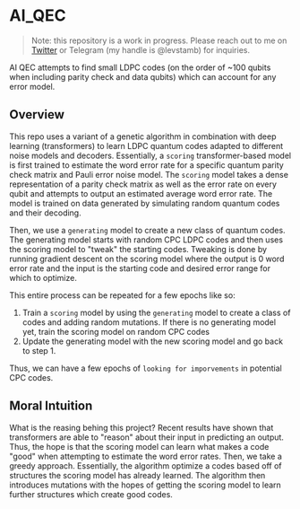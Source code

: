 # AI_QEC

> Note: this repository is a work in progress. Please reach out to me on [Twitter](https://twitter.com/StamblerLev) or Telegram (my handle is @levstamb) for inquiries.

AI QEC attempts to find small LDPC codes (on the order of ~100 qubits when including parity check and data qubits) which can account for any error model.

## Overview
This repo uses a variant of a genetic algorithm in combination with deep learning (transformers) to learn LDPC quantum codes adapted to different noise models and decoders.
Essentially, a `scoring` transformer-based model is first trained to estimate the word error rate for a specific quantum parity check matrix and Pauli error noise model.
The `scoring` model takes a dense representation of a parity check matrix as well as the error rate on every qubit and attempts to output an estimated average word error rate.
The model is trained on data generated by simulating random quantum codes and their decoding.

Then, we use a `generating` model to create a new class of quantum codes. The generating model starts with random CPC LDPC codes and then uses the scoring model
to "tweak" the starting codes. Tweaking is done by running gradient descent on the scoring model where the output is 0 word error rate and the input is
the starting code and desired error range for which to optimize.

This entire process can be repeated for a few epochs like so:

1. Train a `scoring` model by using the `generating` model to create a class of codes and adding random mutations. If there is no generating model yet, train the scoring model on random CPC codes
2. Update the generating model with the new scoring model and go back to step 1.

Thus, we can have a few epochs of `looking for imporvements` in potential CPC codes.

## Moral Intuition
What is the reasing behing this project? Recent results have shown that transformers are able to "reason" about their input in predicting an output.
Thus, the hope is that the scoring model can learn what makes a code "good" when attempting to estimate the word error rates. Then, we take a greedy approach.
Essentially, the algorithm optimize a codes based off of structures the scoring model has already learned. The algorithm then introduces mutations with the hopes of getting the scoring
model to learn further structures which create good codes. 
